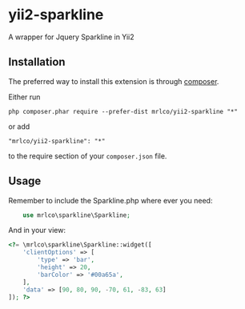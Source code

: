 # yii2-sparkline
A wrapper for Jquery Sparkline in Yii2

Installation
------------

The preferred way to install this extension is through [composer](http://getcomposer.org/download/).

Either run

```
php composer.phar require --prefer-dist mrlco/yii2-sparkline "*"
```

or add

```
"mrlco/yii2-sparkline": "*"
```

to the require section of your `composer.json` file.

Usage
-----
Remember to include the Sparkline.php where ever you need:
```php
    use mrlco\sparkline\Sparkline;
```
And in your view:
```php
<?= \mrlco\sparkline\Sparkline::widget([
    'clientOptions' => [
        'type' => 'bar',
        'height' => 20,
        'barColor' => '#00a65a',
    ],
    'data' => [90, 80, 90, -70, 61, -83, 63]
]); ?>
```

